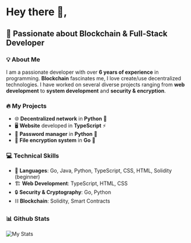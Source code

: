 # Hey there 👋,

## 🚀 Passionate about Blockchain & Full-Stack Developer

### 💡 About Me
I am a passionate developer with over **6 years of experience** in programming. **Blockchain** fascinates me, I love create/use decentralized technologies. I have worked on several diverse projects ranging from **web development** to **system development** and **security & encryption**.

### 🔥 My Projects
- 🌐 **Decentralized network** in **Python** 📡
- 🖥️ **Website** developed in **TypeScript** ⚡
- 🔑 **Password manager** in **Python** 🔐
- 📂 **File encryption system** in **Go** 🔏

### 💻 Technical Skills
- 🚀 **Languages**: Go, Java, Python, TypeScript, CSS, HTML, Solidity (beginner)
- 🏗️ **Web Development**: TypeScript, HTML, CSS
- 🔒 **Security & Cryptography**: Go, Python
- ⛓️ **Blockchain**: Solidity, Smart Contracts

### 📊 Github Stats
![My Stats](https://github-readme-stats.vercel.app/api?username=YourGitHubUsername&show_icons=true&theme=dark)
